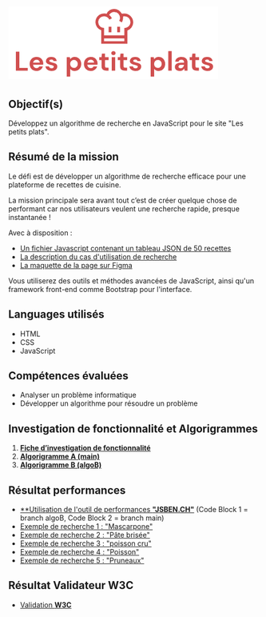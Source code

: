 # ![Logo Les petits plats](/public/assets/images/LesPetitsPlats-resize.png)

## Objectif(s) 
Développez un algorithme de recherche en JavaScript pour le site "Les petits plats".

## Résumé de la mission
Le défi est de développer un algorithme de recherche efficace pour une plateforme de recettes de cuisine.

La mission principale sera avant tout c’est de créer quelque chose de performant car nos utilisateurs veulent une recherche rapide, presque instantanée !

Avec à disposition : 
- [Un fichier Javascript contenant un tableau JSON de 50 recettes](https://github.com/Maximecat/MaximeCat_LesPetitsPlats/blob/main/public/datas/datas.json)
- [La description du cas d'utilisation de recherche](https://github.com/Maximecat/MaximeCat_LesPetitsPlats/blob/main/public/doc/FicheCasD'utilisation.pdf)
- [La maquette de la page sur Figma](https://www.figma.com/file/xqeE1ZKlHUWi2Efo8r73NK)

Vous utiliserez des outils et méthodes avancées de JavaScript, ainsi qu'un framework front-end comme Bootstrap pour l'interface.

## Languages utilisés
- HTML
- CSS
- JavaScript

## Compétences évaluées
- Analyser un problème informatique
- Développer un algorithme pour résoudre un problème

## Investigation de fonctionnalité et Algorigrammes

1. [**Fiche d’investigation de fonctionnalité**](https://github.com/Maximecat/MaximeCat_LesPetitsPlats/blob/main/public/doc/FicheD'investigationFonctionnalité.png)
2. [**Algorigramme A (main)**](https://github.com/Maximecat/MaximeCat_LesPetitsPlats/blob/main/public/doc/branchMainP7.png)
3. [**Algorigramme B (algoB)**](https://github.com/Maximecat/MaximeCat_LesPetitsPlats/blob/main/public/doc/branchAlgoB-P7.png)

## Résultat performances

- [**Utilisation de l'outil de performances **"JSBEN.CH"**](https://jsben.ch/M9pHs) 
  (Code Block 1 = branch algoB, Code Block 2 = branch main)
- [Exemple de recherche 1 : "Mascarpone"](https://github.com/Maximecat/MaximeCat_LesPetitsPlats/blob/main/public/doc/searchScreen/Mascarpone.png)
- [Exemple de recherche 2 : "Pâte brisée"](https://github.com/Maximecat/MaximeCat_LesPetitsPlats/blob/main/public/doc/searchScreen/Pâte-brisée.png)
- [Exemple de recherche 3 : "poisson cru"](https://github.com/Maximecat/MaximeCat_LesPetitsPlats/blob/main/public/doc/searchScreen/poisson-cru.png)
- [Exemple de recherche 4 : "Poisson"](https://github.com/Maximecat/MaximeCat_LesPetitsPlats/blob/main/public/doc/searchScreen/Poisson.png)
- [Exemple de recherche 5 : "Pruneaux"](https://github.com/Maximecat/MaximeCat_LesPetitsPlats/blob/main/public/doc/searchScreen/pruneaux.png) 

## Résultat Validateur W3C

- [Validation **W3C**](https://validator.w3.org/nu/?showsource=yes&doc=https%3A%2F%2Fmaximecat.github.io%2FMaximeCat_LesPetitsPlats)